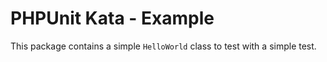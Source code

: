 # PHPUnit Kata - Example
This package contains a simple `HelloWorld` class to test with a simple test.